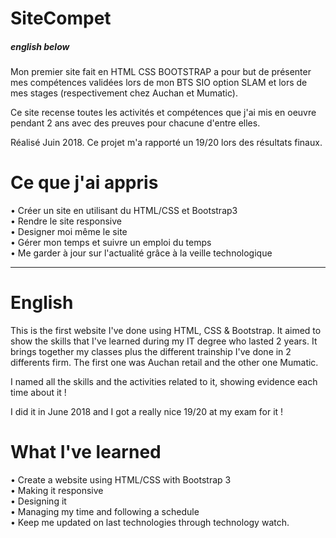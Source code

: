 # SiteCompet
<h5> english below </h5>

Mon premier site fait en HTML CSS BOOTSTRAP a pour but de présenter mes compétences validées lors de mon BTS SIO option SLAM et lors de mes stages (respectivement chez Auchan et Mumatic).

Ce site recense toutes les activités et compétences que j'ai mis en oeuvre pendant 2 ans avec des preuves pour chacune d'entre elles.

Réalisé Juin 2018.
Ce projet m'a rapporté un 19/20 lors des résultats finaux.

# Ce que j'ai appris
• Créer un site en utilisant du HTML/CSS et Bootstrap3 <br>
• Rendre le site responsive <br>
• Designer moi même le site <br>
• Gérer mon temps et suivre un emploi du temps <br>
• Me garder à jour sur l'actualité grâce à la veille technologique <br>

<hr> 

# English

This is the first website I've done using HTML, CSS & Bootstrap. It aimed to show the skills that I've learned during my IT degree who lasted 2 years. It brings together my classes plus the different trainship I've done in 2 differents firm. The first one was Auchan retail and the other one Mumatic.

I named all the skills and the activities related to it, showing evidence each time about it !

I did it in June 2018 and I got a really nice 19/20 at my exam for it !

# What I've learned
• Create a website using HTML/CSS with Bootstrap 3 <br>
• Making it responsive <br>
• Designing it <br>
• Managing my time and following a schedule <br>
• Keep me updated on last technologies through technology watch.
